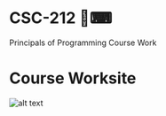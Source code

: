 # CSC-212 💾⌨
Principals of Programming Course Work 

# Course Worksite
![alt text](https://i.imgur.com/EjRmtyi.png)

